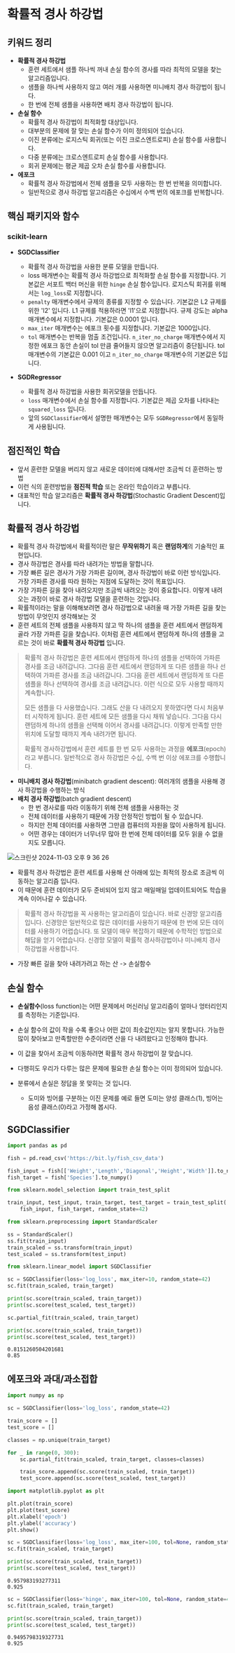 # 확률적 경사 하강법

## 키워드 정리

- **확률적 경사 하강법**
  - 훈련 세트에서 샘플 하나씩 꺼내 손실 함수의 경사를 따라 최적의 모델을 찾는 알고리즘입니다.
  - 샘플을 하나씩 사용하지 않고 여러 개를 사용하면 미니배치 경사 하강법이 됩니다.
  - 한 번에 전체 샘플을 사용하면 배치 경사 하강법이 됩니다.
- **손실 함수**
  - 확률적 경사 하강법이 최적화할 대상입니다.
  - 대부분의 문제에 잘 맞는 손실 함수가 이미 정의되어 있습니다.
  - 이진 분류에는 로지스틱 회귀(또는 이진 크로스엔트로피) 손실 함수를 사용합니다.
  - 다중 분류에는 크로스엔트로피 손실 함수를 사용합니다.
  - 회귀 문제에는 평균 제곱 오차 손실 함수를 사용합니다.
- **에포크**
  - 확률적 경사 하강법에서 전체 샘플을 모두 사용하는 한 번 반복을 의미합니다.
  - 일반적으로 경사 하강법 알고리즘은 수십에서 수백 번의 에포크를 반복합니다.

## 핵심 패키지와 함수

### scikit-learn

- **SGDClassifier**

  - 확률적 경사 하강법을 사용한 분류 모델을 만듭니다.
  - loss 매개변수는 확률적 경사 하강법으로 최적화할 손실 함수를 지정합니다. 기본값은 서포트 백터 머신을 위한 `hinge` 손실 함수입니다. 로지스틱 회귀를 위해서는 `log_loss`로 지정합니다.
  - `penalty` 매개변수에서 규제의 종류를 지정할 수 있습니다. 기본값은 L2 규제를 위한 'l2' 입니다. L1 규제를 적용하라면 'l1'으로 지정합니다. 규제 강도는 alpha 매개변수에서 지정합니다. 기본값은 0.0001 입니다.
  - `max_iter` 매개변수는 에포크 횟수를 지정합니다. 기본값은 1000입니다.
  - `tol` 매개변수는 반복을 멈출 조건입니다. `n_iter_no_charge` 매개변수에서 지정한 에포크 동안 손실이 tol 만큼 줄어들지 않으면 알고리즘이 중단됩니다. tol 매개변수의 기본값은 0.001 이고 `n_iter_no_charge` 매개변수의 기본값은 5입니다.

- **SGDRegressor**
  - 확률적 경사 하강법을 사용한 회귀모델을 만듭니다.
  - `loss` 매개변수에서 손실 함수를 지정합니다. 기본값은 제곱 오차를 나타내는 `squared_loss` 입니다.
  - 앞의 `SGDClassifier`에서 설명한 매개변수는 모두 `SGDRegressor`에서 동일하게 사용됩니다.

## 점진적인 학습

- 앞서 훈련한 모델을 버리지 않고 새로운 데이터에 대해서만 조금씩 더 훈련하는 방법
- 이런 식의 훈련방법을 **점진적 학습** 또는 온라인 학습이라고 부릅니다.
- 대표적인 학습 알고리즘은 **확률적 경사 하강법**(Stochastic Gradient Descent)입니다.

## 확률적 경사 하강법

- 확률적 경사 하강법에서 확률적이란 말은 **무작위하기** 혹은 **랜덤하게**의 기술적인 표현입니다.
- 경사 하강법은 경사를 따라 내려가는 방법을 말합니다.
- 가장 빠른 길은 경사가 가장 가파른 길이며, 경사 하강법이 바로 이런 방식입니다. 가장 가파른 경사를 따라 원하는 지점에 도달하는 것이 목표입니다.
- 가장 가파른 길을 찾아 내려오지만 조금씩 내려오는 것이 중요합니다. 이렇게 내려오는 과정이 바로 경사 하강법 모델을 훈련하는 것입니다.
- 확률적이라는 말을 이해해보려면 경사 하강법으로 내려올 때 가장 가파른 길을 찾는 방법이 무엇인지 생각해보는 것
- 훈련 세트의 전체 샘플을 사용하지 않고 딱 하나의 샘플을 훈련 세트에서 랜덤하게 골라 가장 가파른 길을 찾습니다. 이처럼 훈련 세트에서 랜덤하게 하나의 샘플을 고르는 것이 바로 **확률적 경사 하강법** 입니다.

> 확률적 경사 하강법은 훈련 세트에서 랜덤하게 하나의 샘플을 선택하여 가파른 경사를 조금 내려갑니다. 그다음 훈련 세트에서 랜덤하게 또 다른 샘플을 하나 선택하여 가파른 경사를 조금 내려갑니다. 그다음 훈련 세트에서 랜덤하게 또 다른 샘플을 하나 선택하여 경사를 조금 내려갑니다. 이런 식으로 모두 사용할 때까지 계속합니다.
>
> 모든 샘플을 다 사용했습니다. 그래도 산을 다 내려오지 못하였다면 다시 처음부터 시작하게 됩니다. 훈련 세트에 모든 샘플을 다시 채워 넣습니다. 그다음 다시 랜덤하게 하나의 샘플을 선택해 이어서 경사를 내려갑니다. 이렇게 만족할 만한 위치에 도달할 때까지 계속 내려가면 됩니다.
>
> 확률적 경사하강법에서 훈련 세트를 한 번 모두 사용하는 과정을 **에포크**(epoch)라고 부릅니다. 일반적으로 경사 하강법은 수십, 수백 번 이상 에포크를 수행합니다.

- **미니배치 경사 하강법**(minibatch gradient descent): 여러개의 샘플을 사용해 경사 하강법을 수행하는 방식
- **배치 경사 하강법**(batch gradient descent)
  - 한 번 경사로를 따라 이동하기 위해 전체 샘플을 사용하는 것
  - 전체 데이터를 사용하기 때문에 가장 안정적인 방법이 될 수 있습니다.
  - 하지만 전체 데이터를 사용하면 그만큼 컴퓨터의 자원을 많이 사용하게 됩니다.
  - 어떤 경우는 데이터가 너무너무 많아 한 번에 전체 데이터를 모두 읽을 수 없을지도 모릅니다.

![스크린샷 2024-11-03 오후 9 36 26](https://github.com/user-attachments/assets/bda256c2-60ea-4642-b0d7-4262cafe3291)

- 확률적 경사 하강법은 훈련 세트를 사용해 산 아래에 있는 최적의 장소로 조금씩 이동하는 알고리즘 입니다. 
- 이 때문에 훈련 데이터가 모두 준비되어 있지 않고 매일매일 업데이트되어도 학습을 계속 이어나갈 수 있습니다. 

> 확률적 경사 하강법을 꼭 사용하는 알고리즘이 있습니다. 바로 신경망 알고리즘 입니다. 신경망은 일반적으로 많은 데이터를 사용하기 때문에 한 번에 모든 데이터를 사용하기 어렵습니다. 또 모델이 매우 복잡하기 때문에 수학적인 방법으로 해답을 얻기 어렵습니다. 신경망 모델이 확률적 경사하강법이나 미니배치 경사 하강법을 사용합니다. 

- 가장 빠른 길을 찾아 내려가려고 하는 산 -> 손실함수

## 손실 함수
- **손실함수**(loss function)는 어떤 문제에서 머신러닝 알고리즘이 얼마나 엉터리인지를 측정하는 기준입니다. 
- 손실 함수의 값이 작을 수록 좋으나 어떤 값이 최솟값인지는 알지 못합니다. 가능한 많이 찾아보고 만족할만한 수준이라면 산을 다 내려왔다고 인정해야 합니다.
- 이 값을 찾아서 조금씩 이동하려면 확률적 경사 하강법이 잘 맞습니다. 
- 다행히도 우리가 다루는 많은 문제에 필요한 손실 함수는 이미 정의되어 있습니다. 

- 분류에서 손실은 정답을 못 맞히는 것 입니다. 
  - 도미와 빙어를 구분하는 이진 문제를 예로 들면 도미는 양성 클래스(1), 빙어는 음성 클래스(0)라고 가정해 봅시다.

## SGDClassifier

```python
import pandas as pd

fish = pd.read_csv('https://bit.ly/fish_csv_data')
```

```python
fish_input = fish[['Weight','Length','Diagonal','Height','Width']].to_numpy()
fish_target = fish['Species'].to_numpy()
```

```python
from sklearn.model_selection import train_test_split

train_input, test_input, train_target, test_target = train_test_split(
    fish_input, fish_target, random_state=42)
```

```python
from sklearn.preprocessing import StandardScaler

ss = StandardScaler()
ss.fit(train_input)
train_scaled = ss.transform(train_input)
test_scaled = ss.transform(test_input)
```

```python
from sklearn.linear_model import SGDClassifier
```

```python
sc = SGDClassifier(loss='log_loss', max_iter=10, random_state=42)
sc.fit(train_scaled, train_target)

print(sc.score(train_scaled, train_target))
print(sc.score(test_scaled, test_target))
```

```python
sc.partial_fit(train_scaled, train_target)

print(sc.score(train_scaled, train_target))
print(sc.score(test_scaled, test_target))
```

```
0.8151260504201681
0.85
```

## 에포크와 과대/과소접합

```python
import numpy as np

sc = SGDClassifier(loss='log_loss', random_state=42)

train_score = []
test_score = []

classes = np.unique(train_target)
```

```python
for _ in range(0, 300):
    sc.partial_fit(train_scaled, train_target, classes=classes)

    train_score.append(sc.score(train_scaled, train_target))
    test_score.append(sc.score(test_scaled, test_target))
```

```python
import matplotlib.pyplot as plt

plt.plot(train_score)
plt.plot(test_score)
plt.xlabel('epoch')
plt.ylabel('accuracy')
plt.show()
```

```python
sc = SGDClassifier(loss='log_loss', max_iter=100, tol=None, random_state=42)
sc.fit(train_scaled, train_target)

print(sc.score(train_scaled, train_target))
print(sc.score(test_scaled, test_target))
```

```
0.957983193277311
0.925
```

```python
sc = SGDClassifier(loss='hinge', max_iter=100, tol=None, random_state=42)
sc.fit(train_scaled, train_target)

print(sc.score(train_scaled, train_target))
print(sc.score(test_scaled, test_target))
```

```
0.9495798319327731
0.925
```
